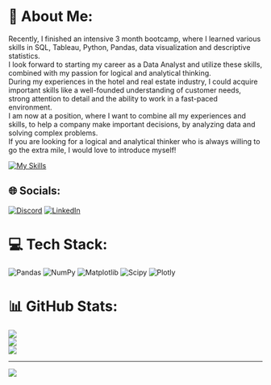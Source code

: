 # 💫 About Me:
Recently, I finished an intensive 3 month bootcamp, where I learned various skills in SQL, Tableau, Python, Pandas, data visualization and descriptive statistics. <br>I look forward to starting my career as a Data Analyst and utilize these skills, combined with my passion for logical and analytical thinking. <br>During my experiences in the hotel and real estate industry, I could acquire important skills like a well-founded understanding of customer needs, strong attention to detail and the ability to work in a fast-paced environment. <br>I am now at a position, where I want to combine all my experiences and skills, to help a company make important decisions, by analyzing data and solving complex problems. <br>If you are looking for a logical and analytical thinker who is always willing to go the extra mile, I would love to introduce myself!

[![My Skills](https://skillicons.dev/icons?i=py,vscode,postgres,anaconda,github,git)](https://skillicons.dev)

## 🌐 Socials:
[![Discord](https://img.shields.io/badge/Discord-%237289DA.svg?logo=discord&logoColor=white)](https://discordapp.com/users/123153348797923328) [![LinkedIn](https://img.shields.io/badge/LinkedIn-%230077B5.svg?logo=linkedin&logoColor=white)](https://linkedin.com/in/gian-luca-levels) 

# 💻 Tech Stack:
![Pandas](https://img.shields.io/badge/pandas-%23150458.svg?style=for-the-badge&logo=pandas&logoColor=white) ![NumPy](https://img.shields.io/badge/numpy-%23013243.svg?style=for-the-badge&logo=numpy&logoColor=white) ![Matplotlib](https://img.shields.io/badge/Matplotlib-%23ffffff.svg?style=for-the-badge&logo=Matplotlib&logoColor=black) ![Scipy](https://img.shields.io/badge/SciPy-%230C55A5.svg?style=for-the-badge&logo=scipy&logoColor=%white) ![Plotly](https://img.shields.io/badge/Plotly-%233F4F75.svg?style=for-the-badge&logo=plotly&logoColor=white) 
# 📊 GitHub Stats:
![](https://github-readme-stats.vercel.app/api?username=gllevels&theme=city_lights&hide_border=false&include_all_commits=false&count_private=false)<br/>
![](https://github-readme-streak-stats.herokuapp.com/?user=gllevels&theme=city_lights&hide_border=false)<br/>
![](https://github-readme-stats.vercel.app/api/top-langs/?username=gllevels&theme=city_lights&hide_border=false&include_all_commits=false&count_private=false&layout=compact)

---
[![](https://visitcount.itsvg.in/api?id=gllevels&icon=6&color=11)](https://visitcount.itsvg.in)

